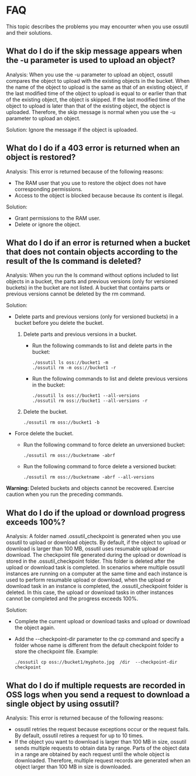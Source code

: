 # FAQ

This topic describes the problems you may encounter when you use ossutil and their solutions.

## What do I do if the skip message appears when the -u parameter is used to upload an object?

Analysis: When you use the -u parameter to upload an object, ossutil compares the object to upload with the existing objects in the bucket. When the name of the object to upload is the same as that of an existing object, if the last modified time of the object to upload is equal to or earlier than that of the existing object, the object is skipped. If the last modified time of the object to upload is later than that of the existing object, the object is uploaded. Therefore, the skip message is normal when you use the -u parameter to upload an object.

Solution: Ignore the message if the object is uploaded.

## What do I do if a 403 error is returned when an object is restored?

Analysis: This error is returned because of the following reasons:

-   The RAM user that you use to restore the object does not have corresponding permissions.
-   Access to the object is blocked because because its content is illegal.

Solution:

-   Grant permissions to the RAM user.
-   Delete or ignore the object.

## What do I do if an error is returned when a bucket that does not contain objects according to the result of the ls command is deleted?

Analysis: When you run the ls command without options included to list objects in a bucket, the parts and previous versions \(only for versioned buckets\) in the bucket are not listed. A bucket that contains parts or previous versions cannot be deleted by the rm command.

Solution:

-   Delete parts and previous versions \(only for versioned buckets\) in a bucket before you delete the bucket.
    1.  Delete parts and previous versions in a bucket.
        -   Run the following commands to list and delete parts in the bucket:

            ```
            ./ossutil ls oss://bucket1 -m
            ./ossutil rm -m oss://bucket1 -r
            ```

        -   Run the following commands to list and delete previous versions in the bucket:

            ```
            ./ossutil ls oss://bucket1 --all-versions
            ./ossutil rm oss://bucket1 --all-versions -r
            ```

    2.  Delete the bucket.

        ```
        ./ossutil rm oss://bucket1 -b
        ```

-   Force delete the bucket.
    -   Run the following command to force delete an unversioned bucket:

        ```
        ./ossutil rm oss://bucketname -abrf
        ```

    -   Run the following command to force delete a versioned bucket:

        ```
        ./ossutil rm oss://bucketname -abrf --all-versions
        ```


**Warning:** Deleted buckets and objects cannot be recovered. Exercise caution when you run the preceding commands.

## What do I do if the upload or download progress exceeds 100%?

Analysis: A folder named .ossutil\_checkpoint is generated when you use ossutil to upload or download objects. By default, if the object to upload or download is larger than 100 MB, ossutil uses resumable upload or download. The checkpoint file generated during the upload or download is stored in the .ossutil\_checkpoint folder. This folder is deleted after the upload or download task is completed. In scenarios where multiple ossutil instances are running on a computer at the same time and each instance is used to perform resumable upload or download, when the upload or download task in an instance is completed, the .ossutil\_checkpoint folder is deleted. In this case, the upload or download tasks in other instances cannot be completed and the progress exceeds 100%.

Solution:

-   Complete the current upload or download tasks and upload or download the object again.
-   Add the --checkpoint-dir parameter to the cp command and specify a folder whose name is different from the default checkpoint folder to store the checkpoint file. Example:

    ```
    ./ossutil cp oss://bucket1/myphoto.jpg  /dir  --checkpoint-dir checkpoint
    ```


## What do I do if multiple requests are recorded in OSS logs when you send a request to download a single object by using ossutil?

Analysis: This error is returned because of the following reasons:

-   ossutil retries the request because exceptions occur or the request fails. By default, ossutil retires a request for up to 10 times.
-   If the object you want to download is larger than 100 MB in size, ossutil sends multiple requests to obtain data by range. Parts of the object data in a range are obtained by each request until the whole object is downloaded. Therefore, multiple request records are generated when an object larger than 100 MB in size is downloaded.

